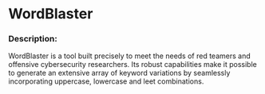 # WordBlaster
<h3>Description:</h3>

WordBlaster is a tool built precisely to meet the needs of red teamers and offensive cybersecurity researchers. Its robust capabilities make it possible to generate an extensive array of keyword variations by seamlessly incorporating uppercase, lowercase and leet combinations. 
